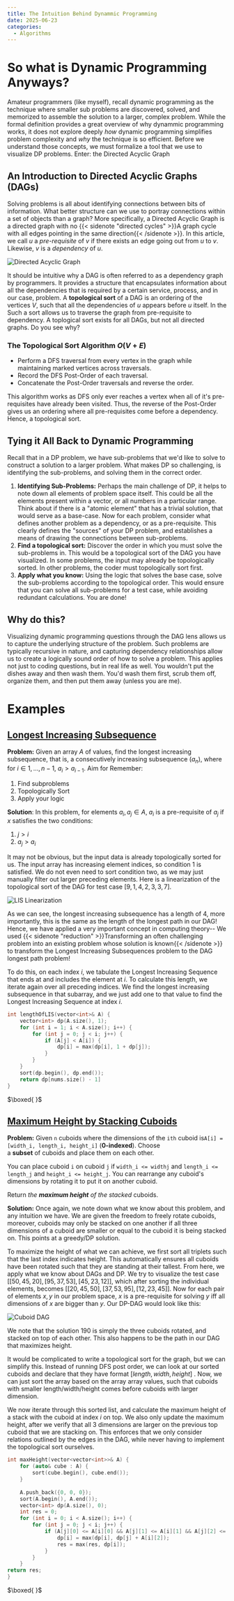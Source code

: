 ```yaml
---
title: The Intuition Behind Dynammic Programming
date: 2025-06-23
categories:
  - Algorithms
---
```


# So what is Dynamic Programming Anyways?
Amateur programmers (like myself), recall dynamic programming as the technique where smaller sub problems are discovered, solved, and memorized to assemble the solution to a larger, complex problem. While the formal definition provides a great overview of why dynammic programming works, it does not explore deeply *how* dynamic programming simplifies problem complexity and *why* the technique is so efficient. Before we understand those concepts, we must formalize a tool that we use to visualize DP problems. Enter: the Directed Acyclic Graph

## An Introduction to Directed Acyclic Graphs (DAGs)
Solving problems is all about identifying connections between bits of information. What better structure can we use to portray connections within a set of objects than a graph? More specifically, a Directed Acyclic Graph is a directed graph with no {{< sidenote "directed cycles" >}}A graph cycle with all edges pointing in the same direction{{< /sidenote >}}. In this article, we call $u$ a *pre-requisite* of $v$ if there exists an edge going out from $u$ to $v$. Likewise, $v$ is a *dependency* of $u$. 

![Directed Acyclic Graph](/images/dynamic_programming_intuition/DAG.png)

It should be intuitive why a DAG is often referred to as a dependency graph by programmers. It provides a structure that encapsulates information about all the dependencies that is required by a certain service, process, and in our case, problem. A **topological sort** of a DAG is an ordering of the vertices $V$, such that all the dependencies of $u$ appears before $u$ itself. In the Such a sort allows us to traverse the graph from pre-requisite to dependency. A toplogical sort exists for all DAGs, but not all directed graphs. Do you see why?

### The Topological Sort Algorithm $O(V + E)$
* Perform a DFS traversal from every vertex in the graph while maintaining marked vertices across traversals.
* Record the DFS Post-Order of each traversal.
* Concatenate the Post-Order traversals and reverse the order.

This algorithm works as DFS only ever reaches a vertex when all of it's pre-requisites have already been visited. Thus, the reverse of the Post-Order gives us an ordering where all pre-requisites come before a dependency. Hence, a topological sort.

## Tying it All Back to Dynamic Programming
Recall that in a DP problem, we have sub-problems that we'd like to solve to construct a solution to a larger problem. What makes DP so challenging, is identifying the sub-problems, and solving them in the correct order. 

1. **Identifying Sub-Problems:** Perhaps the main challenge of DP, it helps to note down all elements of problem space itself. This could be all the elements present within a vector, or all numbers in a particular range. Think about if there is a "atomic element" that has a trivial solution, that would serve as a base-case. Now for each problem, consider what defines another problem as a dependency, or as a pre-requisite. This clearly defines the "sources" of your DP problem, and establishes a means of drawing the connections between sub-problems.
2. **Find a topological sort:** Discover the order in which you must solve the sub-problems in. This would be a topological sort of the DAG you have visualized. In some problems, the input may already be topologically sorted. In other problems, the coder must topologically sort first. 
3. **Apply what you know:** Using the logic that solves the base case, solve the sub-problems according to the topological order. This would ensure that you can solve all sub-problems for a test case, while avoiding redundant calculations. You are done!

## Why do this?
Visualizing dynamic programming questions through the DAG lens allows us to capture the underlying structure of the problem. Such problems are typically recursive in nature, and capturing dependency relationships allow us to create a logically sound order of how to solve a problem. This applies not just to coding questions, but in real life as well. You wouldn't put the dishes away and then wash them. You'd wash them first, scrub them off, organize them, and then put them away (unless you are me).

# Examples
## [Longest Increasing Subsequence](https://leetcode.com/problems/longest-increasing-subsequence/)
**Problem:** Given an array $A$ of values, find the longest increasing subsequence, that is, a consecutively increasing subsequence $(a_n)$, where for $i\in {1,...,n-1}$, $a_i>a_{i-1}$. Aim for Remember:
1. Find subproblems
2. Topologically Sort
3. Apply your logic

**Solution**: In this problem, for elements $a_i,a_j\in A$, $a_i$ is a pre-requisite of $a_j$ if $x$ satisfies the two conditions:
1. $j > i$
2. $a_j > a_i$

It may not be obvious, but the input data is already topologically sorted for us. The input array has increasing element indices, so condition 1 is satisfied. We do not even need to sort condition two, as we may just manually filter out larger preceding elements. Here is a linearization of the topological sort of the DAG for test case $[9,1,4,2,3,3,7]$. 

![LIS Linearization](/images/dynamic_programming_intuition/linearization.png)

As we can see, the longest increasing subsequence has a length of 4, more importantly, this is the same as the length of the longest path in our DAG! Hence, we have applied a very important concept in computing theory-- We used {{< sidenote "reduction" >}}Transforming an often challenging problem into an existing problem whose solution is known{{< /sidenote >}} to transform the Longest Increasing Subsequences problem to the DAG longest path problem! 

To do this, on each index $i$, we tabulate the Longest Increasing Sequence that ends at and includes the element at $i$. To calculate this length, we iterate again over all preceding indices. We find the longest increasing subsequence in that subarray, and we just add one to that value to find the Longest Increasing Sequence at index $i$.

```cpp
int lengthOfLIS(vector<int>& A) {
	vector<int> dp(A.size(), 1);
	for (int i = 1; i < A.size(); i++) {
		for (int j = 0; j < i; j++) {
			if (A[j] < A[i]) {
				dp[i] = max(dp[i], 1 + dp[j]);
			}
		}
	}
	sort(dp.begin(), dp.end());
	return dp[nums.size() - 1]
}
```
$\boxed{ }$
## [Maximum Height by Stacking Cuboids](https://leetcode.com/problems/maximum-height-by-stacking-cuboids/)
**Problem:** Given `n` cuboids where the dimensions of the `ith` cuboid is`A[i] = [width_i, length_i, height_i]` (**0-indexed**). Choose a **subset** of cuboids and place them on each other.

You can place cuboid `i` on cuboid `j` if `width_i <= widthj` and `length_i <= length_j` and `height_i <= height_j`. You can rearrange any cuboid's dimensions by rotating it to put it on another cuboid.

Return _the **maximum height** of the stacked_ cuboids.

**Solution:** Once again, we note down what we know about this problem, and any intuition we have. We are given the freedom to freely rotate cuboids, moreover, cuboids may only be stacked on one another if all three dimensions of a cuboid are smaller or equal to  the cuboid it is being stacked on. This points at a greedy/DP solution.

To maximize the height of what we can achieve, we first sort all triplets such that the last index indicates height. This automatically ensures all cuboids have been rotated such that they are standing at their tallest. From here, we apply what we know about DAGs and DP. We try to visualize the test case $[[50,45,20],[95,37,53],[45,23,12]]$, which after sorting the individual elements, becomes $[[20,45,50],[37,53,95],[12,23,45]]$. Now for each pair of elements $x,y$ in our problem space, $x$ is a pre-requisite for solving $y$ iff all dimensions of $x$ are bigger than $y$. Our DP-DAG would look like this:

![Cuboid DAG](/images/dynamic_programming_intuition/cuboid_DAG.png)

We note that the solution $190$ is simply the three cuboids rotated, and stacked on top of each other. This also happens to be the path in our DAG that maximizes height.

It would be complicated to write a topological sort for the graph, but we can simplify this. Instead of running DFS post order, we can look at our sorted cuboids and declare that they have format $[length, width, height]$ . Now, we can just sort the array based on the array array values, such that cuboids with smaller length/width/height comes before cuboids with larger dimension. 

We now iterate through this sorted list, and calculate the maximum height of a stack with the cuboid at index $i$ on top. We also only update the maximum height, after we verify that all 3 dimensions are larger on the previous top cuboid that we are stacking on. This enforces that we only consider relations outlined by the edges in the DAG, while never having to implement the topological sort ourselves.

```cpp
int maxHeight(vector<vector<int>>& A) {
	for (auto& cube : A) {
		sort(cube.begin(), cube.end());
	}
	
	A.push_back({0, 0, 0});
	sort(A.begin(), A.end());
	vector<int> dp(A.size(), 0);
	int res = 0;
	for (int i = 0; i < A.size(); i++) {
		for (int j = 0; j < i; j++) {
			if (A[j][0] <= A[i][0] && A[j][1] <= A[i][1] && A[j][2] <= A[i][2]) {
				dp[i] = max(dp[i], dp[j] + A[i][2]);
				res = max(res, dp[i]);
			}
		}
	}
return res;
}
```
$\boxed{ }$